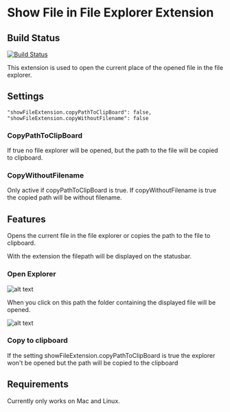 # Show File in File Explorer Extension

## Build Status

[![Build Status](https://travis-ci.org/xamm/ShowFileExtension.svg?branch=master)](https://travis-ci.org/xamm/ShowFileExtension)

This extension is used to open the current place of the opened file in the file explorer.

## Settings

    "showFileExtension.copyPathToClipBoard": false,
    "showFileExtension.copyWithoutFilename": false

###  CopyPathToClipBoard

If true no file explorer will be opened, but the path to the file will be copied to clipboard.

### CopyWithoutFilename

Only active if copyPathToClipBoard is true. If copyWithoutFilename is true the copied path will be without filename.

## Features

Opens the current file in the file explorer or copies the path to the file to clipboard.

With the extension the filepath will be displayed on the statusbar.

### Open Explorer

![alt text](https://github.com/xamm/ShowFileExtension/raw/master/Images/PathWithIcon.png "Displays current path of the opened file.")

When you click on this path the folder containing the displayed file will be opened.

![alt text](https://github.com/xamm/ShowFileExtension/raw/master/Images/OpenedFolder.png "The folder containing the file.")

### Copy to clipboard

If the setting showFileExtension.copyPathToClipBoard is true the explorer won't be opened but the path will be copied to the clipboard

## Requirements

Currently only works on Mac and Linux.